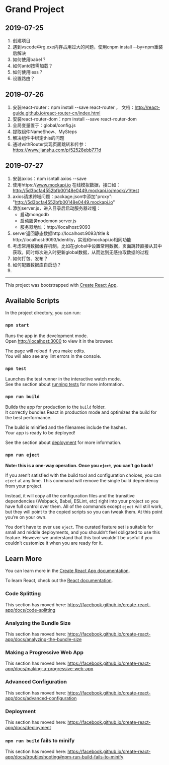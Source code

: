 # Grand Project
## 2019-07-25
1. 创建项目
2. 遇到vscode中rg.exe内存占用过大的问题，使用cnpm install --by=npm重装后解决
3. 如何使用babel？
4. 如何antd按需加载？
5. 如何使用less？
6. 设置路由？

## 2019-07-26
1. 安装react-router：npm install --save react-router ， 文档：http://react-guide.github.io/react-router-cn/index.html
2. 安装react-router-dom：npm install --save react-router-dom
3. 全局变量置于：global/config.js
4. 提取组件NameShow、MySteps
5. 解决组件中绑定this的问题
6. 通过withRouter实现页面跳转和传参：https://www.jianshu.com/p/52528ebb771d

## 2019-07-27
1. 安装axios：npm isntall axios --save
2. 使用https://www.mockapi.io 在线模拟数据，接口如：http://5d3bcfa4552bfb00148e0449.mockapi.io/mock/v1/test
3. axios请求跨域问题：package.json中添加"proxy": "http://5d3bcfa4552bfb00148e0449.mockapi.io"
4. 添加server.js，进入目录后启动服务器过程：
   - 启动mongodb
   - 启动服务nodemon server.js
   - 服务器地址：http://localhost:9093
5. server返回静态数据http://localhost:9093/title & http://localhost:9093/identity，实现和mockapi.io相同功能
6. 考虑常用数据缓存机制，比如在global中设置常用数据，页面跳转直接从其中获取。同时每次进入时更新global数据，从而达到无感拉取数据的过程
7. 如何打包、发布？
8. 如何配置数据库自启动？
9. 


----
This project was bootstrapped with [Create React App](https://github.com/facebook/create-react-app).

## Available Scripts

In the project directory, you can run:

### `npm start`

Runs the app in the development mode.<br>
Open [http://localhost:3000](http://localhost:3000) to view it in the browser.

The page will reload if you make edits.<br>
You will also see any lint errors in the console.

### `npm test`

Launches the test runner in the interactive watch mode.<br>
See the section about [running tests](https://facebook.github.io/create-react-app/docs/running-tests) for more information.

### `npm run build`

Builds the app for production to the `build` folder.<br>
It correctly bundles React in production mode and optimizes the build for the best performance.

The build is minified and the filenames include the hashes.<br>
Your app is ready to be deployed!

See the section about [deployment](https://facebook.github.io/create-react-app/docs/deployment) for more information.

### `npm run eject`

**Note: this is a one-way operation. Once you `eject`, you can’t go back!**

If you aren’t satisfied with the build tool and configuration choices, you can `eject` at any time. This command will remove the single build dependency from your project.

Instead, it will copy all the configuration files and the transitive dependencies (Webpack, Babel, ESLint, etc) right into your project so you have full control over them. All of the commands except `eject` will still work, but they will point to the copied scripts so you can tweak them. At this point you’re on your own.

You don’t have to ever use `eject`. The curated feature set is suitable for small and middle deployments, and you shouldn’t feel obligated to use this feature. However we understand that this tool wouldn’t be useful if you couldn’t customize it when you are ready for it.

## Learn More

You can learn more in the [Create React App documentation](https://facebook.github.io/create-react-app/docs/getting-started).

To learn React, check out the [React documentation](https://reactjs.org/).

### Code Splitting

This section has moved here: https://facebook.github.io/create-react-app/docs/code-splitting

### Analyzing the Bundle Size

This section has moved here: https://facebook.github.io/create-react-app/docs/analyzing-the-bundle-size

### Making a Progressive Web App

This section has moved here: https://facebook.github.io/create-react-app/docs/making-a-progressive-web-app

### Advanced Configuration

This section has moved here: https://facebook.github.io/create-react-app/docs/advanced-configuration

### Deployment

This section has moved here: https://facebook.github.io/create-react-app/docs/deployment

### `npm run build` fails to minify

This section has moved here: https://facebook.github.io/create-react-app/docs/troubleshooting#npm-run-build-fails-to-minify
